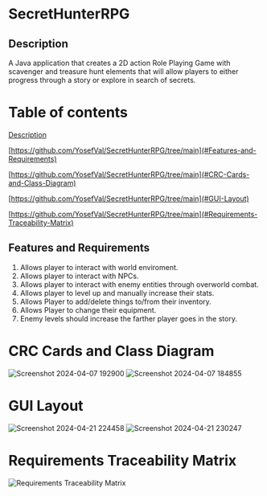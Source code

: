 # SecretHunterRPG

## Description
A Java application that creates a 2D action Role Playing Game with scavenger and treasure hunt elements that will allow players to either progress through a story or explore in search of secrets.

# Table of contents
[Description](https://github.com/YosefVal/SecretHunterRPG/blob/main/README.md#Description)

[https://github.com/YosefVal/SecretHunterRPG/tree/main](#Features-and-Requirements)

[https://github.com/YosefVal/SecretHunterRPG/tree/main](#CRC-Cards-and-Class-Diagram)

[https://github.com/YosefVal/SecretHunterRPG/tree/main](#GUI-Layout)

[https://github.com/YosefVal/SecretHunterRPG/tree/main](#Requirements-Traceability-Matrix)

## Features and Requirements
1. Allows player to interact with world enviroment.
2. Allows player to interact with NPCs.
3. Allows player to interact with enemy entities through overworld combat.
4. Allows player to level up and manually increase their stats.
5. Allows Player to add/delete things to/from their inventory.
6. Allows Player to change their equipment.
7. Enemy levels should increase the farther player goes in the story.

# CRC Cards and Class Diagram
![Screenshot 2024-04-07 192900](https://github.com/YosefVal/SecretHunterRPG/assets/164386596/93fb1861-3c77-4f2c-ab85-29761a65d1bb)
![Screenshot 2024-04-07 184855](https://github.com/YosefVal/SecretHunterRPG/assets/164386596/07b06801-0102-421e-a0e0-a0e3de475bb7)

# GUI Layout
![Screenshot 2024-04-21 224458](https://github.com/YosefVal/SecretHunterRPG/assets/164386596/ce44c0fd-baf1-42ad-8faa-7ee6d6e9cbbd)
![Screenshot 2024-04-21 230247](https://github.com/YosefVal/SecretHunterRPG/assets/164386596/d3fe491f-cae1-4aa1-882d-211e955bbf20)

# Requirements Traceability Matrix
![Requirements Traceability Matrix](https://github.com/YosefVal/SecretHunterRPG/assets/164386596/4d6719f4-6166-4dfd-b022-53c8e4ca4dbd)
